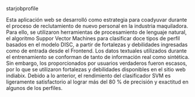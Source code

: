 starjobprofile


Esta aplicación web se desarrolló como estrategia para coadyuvar durante el proceso de reclutamiento de nuevo personal en la industria maquiladora. Para ello, se utilizaron herramientas de procesamiento de lenguaje natural, el algoritmo Suppor Vector Machines para clasificar doce tipos de perfil basados en el modelo DISC, a partir de fortalezas y debilidades ingresadas como de entrada desde el Frontend. Los datos textuales utilizados durante el entrenamiento se conforman de tanto de información real como sintética. Sin embargo, los proporcionados por usuarios verdaderos fueron escasos, por lo que se utilizaron fortalezas y debilidades disponibles en el sitio web indiabix. Debido a lo anterior, el rendimiento del clasificador SVM es ligeramente satisfactorio al lograr más del 80 % de precisión y exactitud en algunos de los perfiles.
